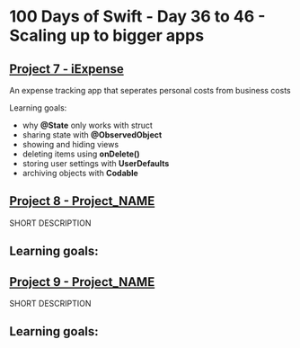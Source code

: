 # 100 Days of Swift - Day 36 to 46 - Scaling up to bigger apps

## [Project 7 - iExpense](Project%207)
An expense tracking app that seperates personal costs from business costs

Learning goals:
- why **@State** only works with struct
- sharing state with **@ObservedObject**
- showing and hiding views
- deleting items using **onDelete()**
- storing user settings with **UserDefaults**
- archiving objects with **Codable**

## [Project 8 - Project_NAME](Project%208)
SHORT DESCRIPTION

Learning goals:
- 

## [Project 9 - Project_NAME](Project%209)
SHORT DESCRIPTION

Learning goals:
- 
